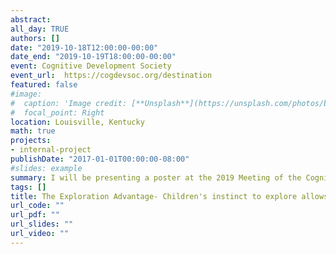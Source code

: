 ```yaml
---
abstract:
all_day: TRUE
authors: []
date: "2019-10-18T12:00:00-00:00"
date_end: "2019-10-19T18:00:00-00:00"
event: Cognitive Development Society
event_url:  https://cogdevsoc.org/destination   
featured: false
#image:
#  caption: 'Image credit: [**Unsplash**](https://unsplash.com/photos/bzdhc5b3Bxs)'
#  focal_point: Right
location: Louisville, Kentucky
math: true
projects:
- internal-project
publishDate: "2017-01-01T00:00:00-08:00"
#slides: example
summary: I will be presenting a poster at the 2019 Meeting of the Cognitive Development Society
tags: []
title: The Exploration Advantage- Children's instinct to explore allows them to detect information that adults miss only when the environment is changing
url_code: ""
url_pdf: ""
url_slides: ""
url_video: ""
---
```


